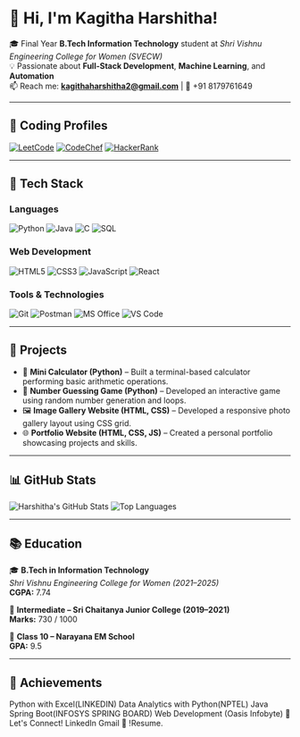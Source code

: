 
# 👋 Hi, I'm Kagitha Harshitha!

🎓 Final Year **B.Tech Information Technology** student at *Shri Vishnu Engineering College for Women (SVECW)*  
💡 Passionate about **Full-Stack Development**, **Machine Learning**, and **Automation**  
📫 Reach me: **kagithaharshitha2@gmail.com** | 📱 +91 8179761649  

---

## 🧩 Coding Profiles
[![LeetCode](https://img.shields.io/badge/LeetCode-FFA116?style=for-the-badge&logo=leetcode&logoColor=black)](https://leetcode.com/)
[![CodeChef](https://img.shields.io/badge/CodeChef-5B4638?style=for-the-badge&logo=codechef&logoColor=white)](https://www.codechef.com/)
[![HackerRank](https://img.shields.io/badge/HackerRank-00EA64?style=for-the-badge&logo=hackerrank&logoColor=white)](https://www.hackerrank.com/)


---

## 🚀 Tech Stack

### **Languages**
![Python](https://img.shields.io/badge/Python-3776AB?style=for-the-badge&logo=python&logoColor=white)
![Java](https://img.shields.io/badge/Java-007396?style=for-the-badge&logo=openjdk&logoColor=white)
![C](https://img.shields.io/badge/C-A8B9CC?style=for-the-badge&logo=c&logoColor=white)
![SQL](https://img.shields.io/badge/SQL-336791?style=for-the-badge&logo=postgresql&logoColor=white)

### **Web Development**
![HTML5](https://img.shields.io/badge/HTML5-E34F26?style=for-the-badge&logo=html5&logoColor=white)
![CSS3](https://img.shields.io/badge/CSS3-1572B6?style=for-the-badge&logo=css3&logoColor=white)
![JavaScript](https://img.shields.io/badge/JavaScript-F7DF1E?style=for-the-badge&logo=javascript&logoColor=black)
![React](https://img.shields.io/badge/React-61DAFB?style=for-the-badge&logo=react&logoColor=black)

### **Tools & Technologies**
![Git](https://img.shields.io/badge/Git-F05032?style=for-the-badge&logo=git&logoColor=white)
![Postman](https://img.shields.io/badge/Postman-FF6C37?style=for-the-badge&logo=postman&logoColor=white)
![MS Office](https://img.shields.io/badge/MS%20Office-D83B01?style=for-the-badge&logo=microsoft-office&logoColor=white)
![VS Code](https://img.shields.io/badge/VS%20Code-007ACC?style=for-the-badge&logo=visual-studio-code&logoColor=white)


---

## 💼 Projects
- 🧮 **Mini Calculator (Python)** – Built a terminal-based calculator performing basic arithmetic operations.  
- 🎯 **Number Guessing Game (Python)** – Developed an interactive game using random number generation and loops.  
- 🖼️ **Image Gallery Website (HTML, CSS)** – Developed a responsive photo gallery layout using CSS grid.  
- 🌐 **Portfolio Website (HTML, CSS, JS)** – Created a personal portfolio showcasing projects and skills.  


---

## 📊 GitHub Stats
![Harshitha's GitHub Stats](https://github-readme-stats.vercel.app/api?username=harshithakagitha&show_icons=true&theme=radical)
![Top Languages](https://github-readme-stats.vercel.app/api/top-langs/?username=harshithakagitha&layout=compact&theme=radical)

---
## 📚 Education

🎓 **B.Tech in Information Technology**  
*Shri Vishnu Engineering College for Women (2021–2025)*  
**CGPA:** 7.74  

🏫 **Intermediate – Sri Chaitanya  Junior College (2019–2021)**  
**Marks:** 730 / 1000  

🏫 **Class 10 – Narayana EM School**  
**GPA:** 9.5 

---

## 🏅 Achievements

Python with Excel(LINKEDIN)
Data Analytics with Python(NPTEL)
Java Spring Boot(INFOSYS SPRING BOARD)
Web Development (Oasis Infobyte)
🤝 Let's Connect!
LinkedIn Gmail 💼 !Resume.
